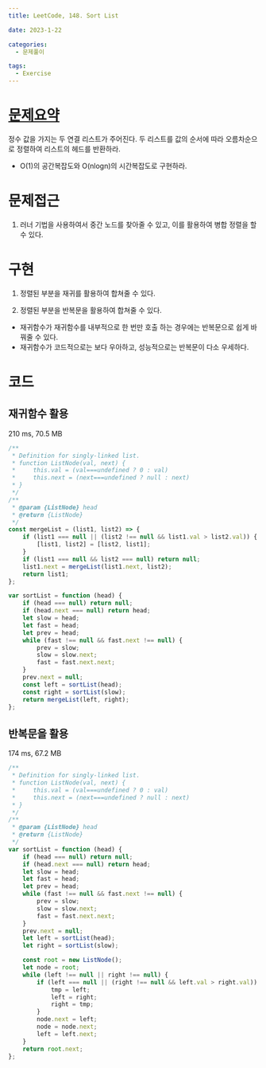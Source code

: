 ```yaml
---
title: LeetCode, 148. Sort List

date: 2023-1-22

categories:
  - 문제풀이

tags:
  - Exercise
---
```


# [문제요약](https://leetcode.com/problems/sort-list/description/)

정수 값을 가지는 두 연결 리스트가 주어진다. 두 리스트를 값의 순서에 따라 오름차순으로 정렬하여 리스트의 헤드를 반환하라.

- O(1)의 공간복잡도와 O(nlogn)의 시간복잡도로 구현하라.

# 문제접근

1. 러너 기법을 사용하여서 중간 노드를 찾아줄 수 있고, 이를 활용하여 병합 정렬을 할 수 있다.

# 구현

1. 정렬된 부분을 재귀를 활용하여 합쳐줄 수 있다.

2. 정렬된 부분을 반복문을 활용하여 합쳐줄 수 있다.

- 재귀함수가 재귀함수를 내부적으로 한 번만 호출 하는 경우에는 반복문으로 쉽게 바꿔줄 수 있다.
- 재귀함수가 코드적으로는 보다 우아하고, 성능적으로는 반복문이 다소 우세하다.

# 코드

## 재귀함수 활용

210 ms, 70.5 MB

```javascript
/**
 * Definition for singly-linked list.
 * function ListNode(val, next) {
 *     this.val = (val===undefined ? 0 : val)
 *     this.next = (next===undefined ? null : next)
 * }
 */
/**
 * @param {ListNode} head
 * @return {ListNode}
 */
const mergeList = (list1, list2) => {
	if (list1 === null || (list2 !== null && list1.val > list2.val)) {
		[list1, list2] = [list2, list1];
	}
	if (list1 === null && list2 === null) return null;
	list1.next = mergeList(list1.next, list2);
	return list1;
};

var sortList = function (head) {
	if (head === null) return null;
	if (head.next === null) return head;
	let slow = head;
	let fast = head;
	let prev = head;
	while (fast !== null && fast.next !== null) {
		prev = slow;
		slow = slow.next;
		fast = fast.next.next;
	}
	prev.next = null;
	const left = sortList(head);
	const right = sortList(slow);
	return mergeList(left, right);
};
```

## 반복문을 활용

174 ms, 67.2 MB

```javascript
/**
 * Definition for singly-linked list.
 * function ListNode(val, next) {
 *     this.val = (val===undefined ? 0 : val)
 *     this.next = (next===undefined ? null : next)
 * }
 */
/**
 * @param {ListNode} head
 * @return {ListNode}
 */
var sortList = function (head) {
	if (head === null) return null;
	if (head.next === null) return head;
	let slow = head;
	let fast = head;
	let prev = head;
	while (fast !== null && fast.next !== null) {
		prev = slow;
		slow = slow.next;
		fast = fast.next.next;
	}
	prev.next = null;
	let left = sortList(head);
	let right = sortList(slow);

	const root = new ListNode();
	let node = root;
	while (left !== null || right !== null) {
		if (left === null || (right !== null && left.val > right.val)) {
			tmp = left;
			left = right;
			right = tmp;
		}
		node.next = left;
		node = node.next;
		left = left.next;
	}
	return root.next;
};
```
